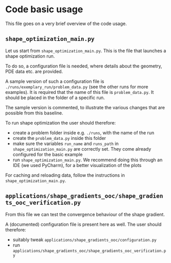 # Code basic usage

This file goes on a very brief overview of the code usage.

## `shape_optimization_main.py`

Let us start from `shape_optimization_main.py`. This is the file that launches a shape optimization run.

To do so, a configuration file is needed, where details about the geometry, PDE data etc. are provided. 

A sample version of such a configuration file is `./runs/exemplary_run/problem_data.py` (see the other runs for more examples). It is required that the name of this file is `problem_data.py`. It should be placed in the folder of a specific run.

The sample version is commented, to illustrate the various changes that are possible from this baseline.

To run shape optimization the user should therefore:

- create a problem folder inside e.g. `./runs`, with the name of the run
- create the `problem_data.py` inside this folder
- make sure the variables `run_name` and `runs_path` in `shape_optimization_main.py` are correctly set. They come already configured for the basic example
- run `shape_optimization_main.py`. We recommend doing this through an IDE (we used PyCharm), for a better visualization of the plots


For caching and reloading data, follow the instructions in `shape_optimization_main.py`.

## `applications/shape_gradients_ooc/shape_gradients_ooc_verification.py`

From this file we can test the convergence behaviour of the shape gradient.

A (documented) configuration file is present here as well. The user should therefore:

- suitably tweak `applications/shape_gradients_ooc/configuration.py`
- run `applications/shape_gradients_ooc/shape_gradients_ooc_verification.py`

